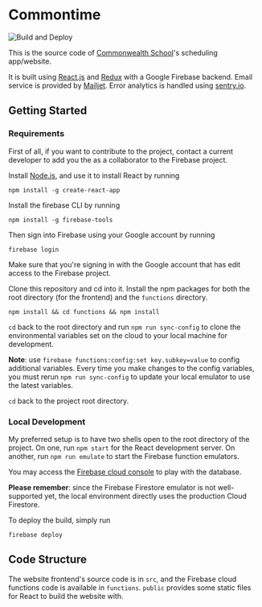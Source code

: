 # Commontime

![Build and Deploy](https://github.com/alexding123/commontime/workflows/Build%20and%20Deploy/badge.svg)

This is the source code of [Commonwealth School](https://www.commschool.org/)'s scheduling app/website.

It is built using [React.js](https://reactjs.org/) and [Redux](https://redux.js.org/) with a Google Firebase backend. Email service is provided by [Mailjet](https://app.mailjet.com/). Error analytics is handled using [sentry.io](https://sentry.io/).

## Getting Started

### Requirements

First of all, if you want to contribute to the project, contact a current developer to add you the as a collaborator to the Firebase project.

Install [Node.js](https://nodejs.org/en/download/), and use it to install React by running

```npm install -g create-react-app```

Install the firebase CLI by running

```npm install -g firebase-tools```

Then sign into Firebase using your Google account by running

```firebase login```

Make sure that you're signing in with the Google account that has edit access to the Firebase project.

Clone this repository and cd into it. Install the npm packages for both the root directory (for the frontend) and the `functions` directory.

```npm install && cd functions && npm install```

`cd` back to the root directory and run
```npm run sync-config```
to clone the environmental variables set on the cloud to your local machine for development.

**Note**: use `firebase functions:config:set key.subkey=value` to config additional variables. Every time you make changes to the config variables, you must rerun `npm run sync-config` to update your local emulator to use the latest variables.

`cd` back to the project root directory.

### Local Development

My preferred setup is to have two shells open to the root directory of the project. On one, run `npm start` for the React development server. On another, run `npm run emulate` to start the Firebase function emulators.

You may access the [Firebase cloud console](https://console.firebase.google.com/) to play with the database.

**Please remember**: since the Firebase Firestore emulator is not well-supported yet, the local environment directly uses the production Cloud Firestore.

To deploy the build, simply run

```firebase deploy```

## Code Structure

The website frontend's source code is in `src`, and the Firebase cloud functions code is available in `functions`. `public` provides some static files for React to build the website with.
